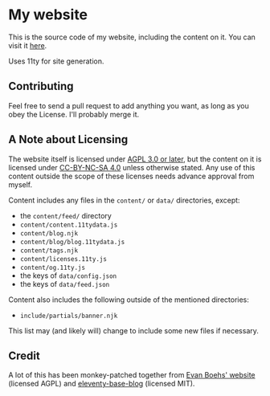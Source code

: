 # My website

This is the source code of my website, including the content on it. You can
visit it [here](https://ariscript.org/).

Uses 11ty for site generation.

## Contributing

Feel free to send a pull request to add anything you want, as long as you obey
the License. I'll probably merge it.

## A Note about Licensing

The website itself is licensed under [AGPL 3.0 or later](LICENSE), but the
content on it is licensed under
[CC-BY-NC-SA 4.0](https://creativecommons.org/licenses/by-nc-sa/4.0/) unless
otherwise stated. Any use of this content outside the scope of these licenses
needs advance approval from myself.

Content includes any files in the `content/` or `data/` directories, except:

-   the `content/feed/` directory
-   `content/content.11tydata.js`
-   `content/blog.njk`
-   `content/blog/blog.11tydata.js`
-   `content/tags.njk`
-   `content/licenses.11ty.js`
-   `content/og.11ty.js`
-   the keys of `data/config.json`
-   the keys of `data/feed.json`

Content also includes the following outside of the mentioned directories:

-   `include/partials/banner.njk`

This list may (and likely will) change to include some new files if necessary.

## Credit

A lot of this has been monkey-patched together from
[Evan Boehs' website](https://github.com/boehs/site) (licensed AGPL) and
[eleventy-base-blog](https://github.com/11ty/eleventy-base-blog) (licensed MIT).
